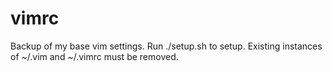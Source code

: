 # vimrc
Backup of my base vim settings.  Run ./setup.sh to setup.
Existing instances of ~/.vim and ~/.vimrc must be removed.

